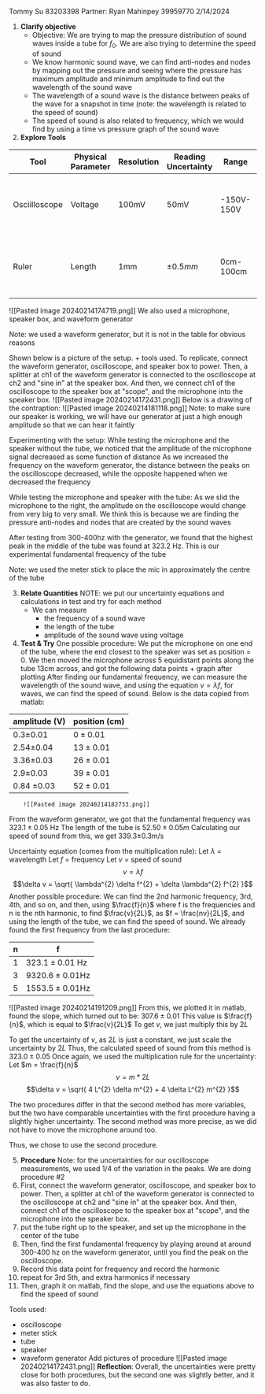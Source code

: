 Tommy Su 83203398
Partner: Ryan Mahinpey 39959770
2/14/2024

1. **Clarify objective**
	- Objective: We are trying to map the pressure distribution of sound waves inside a tube for $f_{0}$. We are also trying to determine the speed of sound
	- We know harmonic sound wave, we can find anti-nodes and nodes by mapping out the pressure and seeing where the pressure has maximum amplitude and minimum amplitude to find out the wavelength of the sound wave
	- The wavelength of a sound wave is the distance between peaks of the wave for a snapshot in time (note: the wavelength is related to the speed of sound)
	- The speed of sound is also related to frequency, which we would find by using a time vs pressure graph of the sound wave
2. **Explore Tools**

| Tool | Physical Parameter | Resolution | Reading Uncertainty | Range | Usage |
| ---- | ---- | ---- | ---- | ---- | ---- |
| Osciilloscope | Voltage | 100mV | 50mV | -150V-150V | To measure the voltage in a circuit |
| Ruler | Length | 1mm | $\pm 0.5mm$ | 0cm-100cm | To measure length for a long object |
![[Pasted image 20240214174719.png]]
We also used a microphone, speaker box, and waveform generator

Note: we used a waveform generator, but it is not in the table for obvious reasons

Shown below is a picture of the setup. + tools used. To replicate, connect the waveform generator, oscilloscope, and speaker box to power. Then, a splitter at ch1 of the waveform generator is connected to the oscilloscope at ch2  and "sine in" at the speaker box. And then,
we connect ch1 of the oscilloscope to the speaker box at "scope", and the microphone into the speaker box.
![[Pasted image 20240214172431.png]]
Below is a drawing of the contraption:
![[Pasted image 20240214181118.png]]
Note: to make sure our speaker is working, we will have our generator at just a high enough amplitude so that we can hear it faintly

Experimenting with the setup:
While testing the microphone and the speaker without the tube, we noticed that the amplitude of the microphone signal decreased as some function of distance
As we increased the frequency on the waveform generator, the distance between the peaks on the oscilloscope decreased, while the opposite happened when we decreased the frequency

While testing the microphone and speaker with the tube:
As we slid the microphone to the right, the amplitude on the oscilloscope would change from very big to very small. We think this is because we are finding the pressure anti-nodes and nodes that are created by the sound waves

After testing from 300-400hz with the generator, we found that the highest peak in the middle of the tube was found at 323.2 Hz. This is our experimental fundamental frequency of the tube

Note: we used the meter stick to place the mic in approximately the centre of the tube

3. **Relate Quantities**
	NOTE: we put our uncertainty equations and calculations in test and try for each method
	- We can measure
		- the frequency of a sound wave
		- the length of the tube
		- amplitude of the sound wave using voltage
4. **Test & Try**
	One possible procedure:
		We put the microphone on one end of the tube, where the end closest to the speaker was set as position = 0. We then moved the microphone across 5 equidistant points along the tube 13cm across, and got the following data points + graph after plotting
		After finding our fundamental frequency, we can measure the wavelength of the sound wave, and using the equation $v = \lambda f$, for waves, we can find the speed of sound.
Below is the data copied from matlab:

| amplitude (V) | position (cm) |
| ---- | ---- |
| 0.3$\pm 0.01$ | $0\pm 0.01$ |
| 2.54$\pm 0.04$ | $13\pm 0.01$ |
| 3.36$\pm 0.03$ | $26\pm 0.01$ |
| 2.9$\pm 0.03$ | $39\pm 0.01$ |
| 0.84 $\pm 0.03$ | $52\pm 0.01$ |
		![[Pasted image 20240214182733.png]]
From the waveform generator, we got that the fundamental frequency was $323.1\pm 0.05$ Hz
The length of the tube is $52.50\pm 0.05m$ 
Calculating our speed of sound from this, we get 339.3$\pm 0.3$m/s

Uncertainty equation (comes from the multiplication rule): 
Let $\lambda$ = wavelength
Let $f$ = frequency
Let $v$ = speed of sound
$$v = \lambda f$$
$$\delta v = \sqrt{ \lambda^{2} \delta f^{2} + \delta \lambda^{2} f^{2} }$$
Another possible procedure:
		We can find the 2nd harmonic frequency, 3rd, 4th, and so on, and then, using $\frac{f}{n}$ where f is the frequencies and n is the nth harmonic, to find $\frac{v}{2L}$, as $f = \frac{nv}{2L}$, and using the length of the tube, we can find the speed of sound.
We already found the first frequency from the last procedure:

| n | f |
| ---- | ---- |
| 1 | $323.1\pm 0.01$ $\text{Hz}$ |
| 3 | $9320.6\pm 0.01 \text{Hz}$ |
| 5 | $1553.5\pm 0.01\text{Hz}$ |

![[Pasted image 20240214191209.png]]
From this, we plotted it in matlab, found the slope, which turned out to be:
$307.6\pm 0.01$
This value is $\frac{f}{n}$, which is equal to $\frac{v}{2L}$
To get $v$, we just multiply this by $2L$

To get the uncertainty of $v$, as $2L$ is just a constant, we just scale the uncertainty by $2L$
Thus, the calculated speed of sound from this method is
$323.0\pm 0.05$
Once again, we used the multiplication rule for the uncertainty:
Let $m = \frac{f}{n}$
$$v = m*2L$$
$$\delta v = \sqrt{ 4 L^{2} \delta m^{2} + 4 \delta L^{2} m^{2} }$$

The two procedures differ in that the second method has more variables, but the two have comparable uncertainties with the first procedure having a slightly higher uncertainty. The second method was more precise, as we did not have to move the microphone around too. 

Thus, we chose to use the second procedure.


5. **Procedure**
Note: for the uncertainties for our oscilloscope measurements, we used 1/4 of the variation in the peaks.
We are doing procedure #2
1. First, connect the waveform generator, oscilloscope, and speaker box to power. Then, a splitter at ch1 of the waveform generator is connected to the oscilloscope at ch2  and "sine in" at the speaker box. And then, connect ch1 of the oscilloscope to the speaker box at "scope", and the microphone into the speaker box.
2. put the tube right up to the speaker, and set up the microphone in the center of the tube
3. Then, find the first fundamental frequency by playing around at around 300-400 hz on the waveform generator, until you find the peak on the oscilloscope.
4. Record this data point for frequency and record the harmonic
5. repeat for 3rd 5th, and extra harmonics if necessary
6. Then, graph it on matlab, find the slope, and use the equations above to find the speed of sound

Tools used:
- oscilloscope
- meter stick
- tube
- speaker
- waveform generator
Add pictures of procedure
![[Pasted image 20240214172431.png]]
	**Reflection**:
		Overall, the uncertainties were pretty close for both procedures, but the second one was slightly better, and it was also faster to do.
		